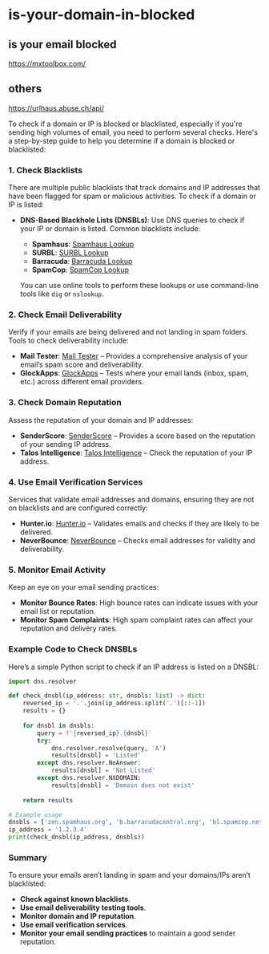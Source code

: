 # is-your-domain-in-blocked


## is your email blocked

https://mxtoolbox.com/


## others

https://urlhaus.abuse.ch/api/


To check if a domain or IP is blocked or blacklisted, especially if you're sending high volumes of email, you need to perform several checks. Here's a step-by-step guide to help you determine if a domain is blocked or blacklisted:

### 1. **Check Blacklists**

There are multiple public blacklists that track domains and IP addresses that have been flagged for spam or malicious activities. To check if a domain or IP is listed:

- **DNS-Based Blackhole Lists (DNSBLs)**: Use DNS queries to check if your IP or domain is listed. Common blacklists include:
  - **Spamhaus**: [Spamhaus Lookup](https://www.spamhaus.org/lookup/)
  - **SURBL**: [SURBL Lookup](https://www.surbl.org/surbl-check)
  - **Barracuda**: [Barracuda Lookup](https://www.barracudacentral.org/lookups)
  - **SpamCop**: [SpamCop Lookup](https://www.spamcop.net/w3m?action=checkblock&ip=)

  You can use online tools to perform these lookups or use command-line tools like `dig` or `nslookup`.

### 2. **Check Email Deliverability**

Verify if your emails are being delivered and not landing in spam folders. Tools to check deliverability include:

- **Mail Tester**: [Mail Tester](https://www.mail-tester.com/) – Provides a comprehensive analysis of your email’s spam score and deliverability.
- **GlockApps**: [GlockApps](https://glockapps.com/) – Tests where your email lands (inbox, spam, etc.) across different email providers.

### 3. **Check Domain Reputation**

Assess the reputation of your domain and IP addresses:

- **SenderScore**: [SenderScore](https://www.senderscore.org/) – Provides a score based on the reputation of your sending IP address.
- **Talos Intelligence**: [Talos Intelligence](https://talosintelligence.com/) – Check the reputation of your IP address.

### 4. **Use Email Verification Services**

Services that validate email addresses and domains, ensuring they are not on blacklists and are configured correctly:

- **Hunter.io**: [Hunter.io](https://hunter.io/email-verifier) – Validates emails and checks if they are likely to be delivered.
- **NeverBounce**: [NeverBounce](https://neverbounce.com/) – Checks email addresses for validity and deliverability.

### 5. **Monitor Email Activity**

Keep an eye on your email sending practices:

- **Monitor Bounce Rates**: High bounce rates can indicate issues with your email list or reputation.
- **Monitor Spam Complaints**: High spam complaint rates can affect your reputation and delivery rates.

### Example Code to Check DNSBLs

Here’s a simple Python script to check if an IP address is listed on a DNSBL:

```python
import dns.resolver

def check_dnsbl(ip_address: str, dnsbls: list) -> dict:
    reversed_ip = '.'.join(ip_address.split('.')[::-1])
    results = {}
    
    for dnsbl in dnsbls:
        query = f'{reversed_ip}.{dnsbl}'
        try:
            dns.resolver.resolve(query, 'A')
            results[dnsbl] = 'Listed'
        except dns.resolver.NoAnswer:
            results[dnsbl] = 'Not Listed'
        except dns.resolver.NXDOMAIN:
            results[dnsbl] = 'Domain does not exist'
    
    return results

# Example usage
dnsbls = ['zen.spamhaus.org', 'b.barracudacentral.org', 'bl.spamcop.net']
ip_address = '1.2.3.4'
print(check_dnsbl(ip_address, dnsbls))
```

### Summary

To ensure your emails aren’t landing in spam and your domains/IPs aren’t blacklisted:
- **Check against known blacklists**.
- **Use email deliverability testing tools**.
- **Monitor domain and IP reputation**.
- **Use email verification services**.
- **Monitor your email sending practices** to maintain a good sender reputation.
